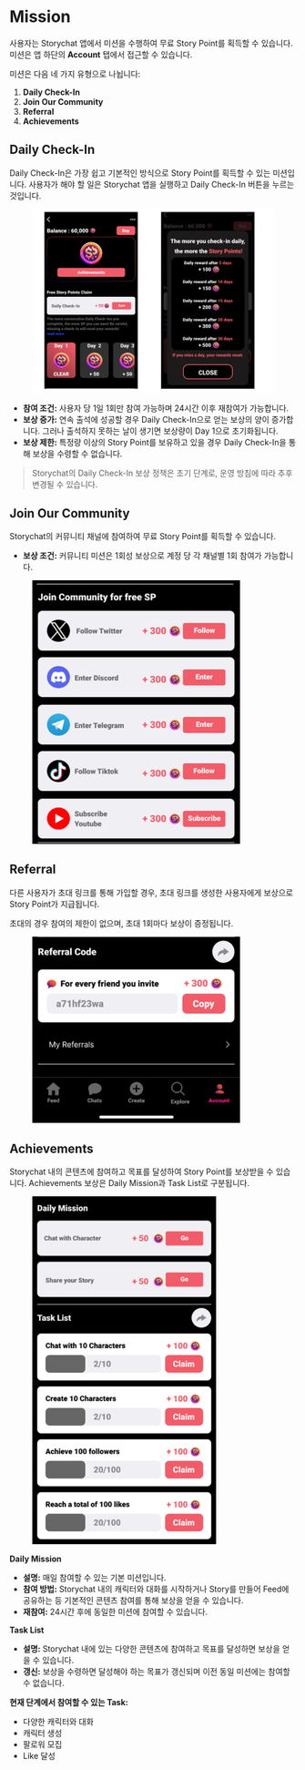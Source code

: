 # Mission

사용자는 Storychat 앱에서 미션을 수행하여 무료 Story Point를 획득할 수 있습니다. 미션은 앱 하단의 **Account** 탭에서 접근할 수 있습니다.&#x20;

미션은 다음 네 가지 유형으로 나뉩니다:

1. **Daily Check-In**
2. **Join Our Community**
3. **Referral**
4. **Achievements**&#x20;



## Daily Check-In

Daily Check-In은 가장 쉽고 기본적인 방식으로 Story Point를 획득할 수 있는 미션입니다. 사용자가 해야 할 일은 Storychat 앱을 실행하고 Daily Check-In 버튼을 누르는 것입니다.

<figure><img src="../../.gitbook/assets/image (11) (1).png" alt="" width="563"><figcaption></figcaption></figure>

* **참여 조건:** 사용자 당 1일 1회만 참여 가능하며 24시간 이후 재참여가 가능합니다.
* **보상 증가:** 연속 출석에 성공할 경우 Daily Check-In으로 얻는 보상의 양이 증가합니다. 그러나 출석하지 못하는 날이 생기면 보상량이 Day 1으로 초기화됩니다.
* **보상 제한:** 특정량 이상의 Story Point를 보유하고 있을 경우 Daily Check-In을 통해 보상을 수령할 수 없습니다.

> Storychat의 Daily Check-In 보상 정책은 초기 단계로, 운영 방침에 따라 추후 변경될 수 있습니다.



## Join Our Community

Storychat의 커뮤니티 채널에 참여하여 무료 Story Point를 획득할 수 있습니다.

* **보상 조건:** 커뮤니티 미션은 1회성 보상으로 계정 당 각 채널별 1회 참여가 가능합니다.

<figure><img src="../../.gitbook/assets/image (12) (1).png" alt="" width="365"><figcaption></figcaption></figure>



## Referral

다른 사용자가 초대 링크를 통해 가입할 경우, 초대 링크를 생성한 사용자에게 보상으로 Story Point가 지급됩니다.

초대의 경우 참여의 제한이 없으며, 초대 1회마다 보상이 증정됩니다.

<figure><img src="../../.gitbook/assets/image (13) (1).png" alt="" width="365"><figcaption></figcaption></figure>



## Achievements

Storychat 내의 콘텐츠에 참여하고 목표를 달성하여 Story Point를 보상받을 수 있습니다. Achievements 보상은 Daily Mission과 Task List로 구분됩니다.

<figure><img src="../../.gitbook/assets/image (15) (1).png" alt="" width="323"><figcaption></figcaption></figure>

**Daily Mission**

* **설명:** 매일 참여할 수 있는 기본 미션입니다.
* **참여 방법:** Storychat 내의 캐릭터와 대화를 시작하거나 Story를 만들어 Feed에 공유하는 등 기본적인 콘텐츠 참여를 통해 보상을 얻을 수 있습니다.
* **재참여:** 24시간 후에 동일한 미션에 참여할 수 있습니다.



**Task List**

* **설명:** Storychat 내에 있는 다양한 콘텐츠에 참여하고 목표를 달성하면 보상을 얻을 수 있습니다.
* **갱신:** 보상을 수령하면 달성해야 하는 목표가 갱신되며 이전 동일 미션에는 참여할 수 없습니다.

**현재 단계에서 참여할 수 있는 Task:**

* 다양한 캐릭터와 대화
* 캐릭터 생성
* 팔로워 모집
* Like 달성



